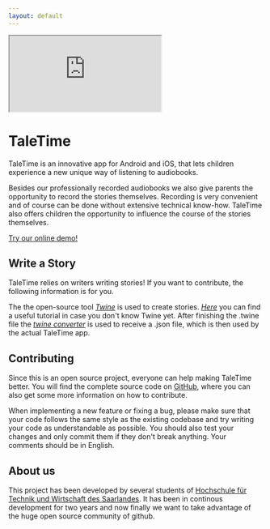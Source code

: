 ```yaml
---
layout: default
---
```


<div id="app" class="d-none d-md-block">
    <iframe src="https://tale-time.web.app"></iframe>
</div>


# TaleTime

TaleTime is an innovative app for Android and iOS, that lets children experience a new unique way of listening to audiobooks.

Besides our professionally recorded audiobooks we also give parents the opportunity to record the stories themselves. Recording is very convenient and of course can be done without extensive technical know-how. TaleTime also offers children the opportunity to influence the course of the stories themselves.

<div class="d-lg-none">
    <p class="lead">
        <a href="app">Try our online demo!</a>
    </p>
</div>


## Write a Story

TaleTime relies on writers writing stories! If you want to contribute, the following information is for you.

The the open-source tool *[Twine](http://twinery.org)* is used to create stories. *[Here](https://twinery.org/wiki/twine2:guide)* you can find a useful tutorial in case you don't know Twine yet.
After finishing the .twine file the *[twine converter](https://github.com/TaleTime/Converter)* is used to receive a .json file, which is then used by the actual TaleTime app. 


## Contributing

Since this is an open source project, everyone can help making TaleTime better. You will find the complete source code on [GitHub](https://github.com/TaleTime/TaleTime), where you can also get some more information on how to contribute.

When implementing a new feature or fixing a bug, please make sure that your code follows the same style as the existing codebase and try writing your code as understandable as possible. You should also test your changes and only commit them if they don't break anything. Your comments should be in English.


## About us

This project has been developed by several students of [Hochschule für Technik und Wirtschaft des Saarlandes](http://www.htwsaar.de). It has been in continous development for two years and now finally we want to take advantage of the huge open source community of github.
